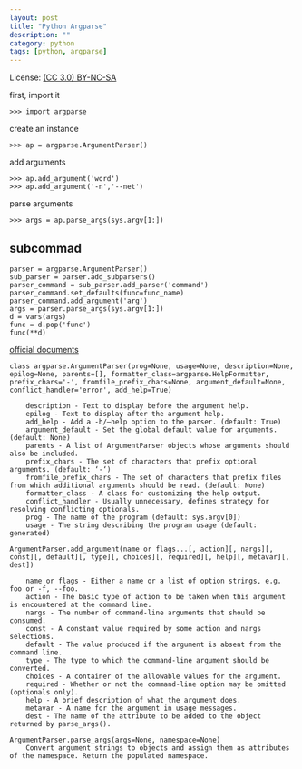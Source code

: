 ```yaml
---
layout: post
title: "Python Argparse"
description: ""
category: python
tags: [python, argparse]
---
```


License: [(CC 3.0) BY-NC-SA](http://creativecommons.org/licenses/by-nc-sa/3.0/)

first, import it

    >>> import argparse

create an instance

    >>> ap = argparse.ArgumentParser()

add arguments

    >>> ap.add_argument('word')
    >>> ap.add_argument('-n','--net')

parse arguments

    >>> args = ap.parse_args(sys.argv[1:])

## subcommad

    parser = argparse.ArgumentParser()
    sub_parser = parser.add_subparsers()
    parser_command = sub_parser.add_parser('command')
    parser_command.set_defaults(func=func_name)
    parser_command.add_argument('arg')
    args = parser.parse_args(sys.argv[1:])
    d = vars(args)
    func = d.pop('func')
    func(**d)


[official documents](http://docs.python.org/2/library/argparse)

~~~
class argparse.ArgumentParser(prog=None, usage=None, description=None, epilog=None, parents=[], formatter_class=argparse.HelpFormatter, prefix_chars='-', fromfile_prefix_chars=None, argument_default=None, conflict_handler='error', add_help=True)

    description - Text to display before the argument help.
    epilog - Text to display after the argument help.
    add_help - Add a -h/–help option to the parser. (default: True)
    argument_default - Set the global default value for arguments. (default: None)
    parents - A list of ArgumentParser objects whose arguments should also be included.
    prefix_chars - The set of characters that prefix optional arguments. (default: ‘-‘)
    fromfile_prefix_chars - The set of characters that prefix files from which additional arguments should be read. (default: None)
    formatter_class - A class for customizing the help output.
    conflict_handler - Usually unnecessary, defines strategy for resolving conflicting optionals.
    prog - The name of the program (default: sys.argv[0])
    usage - The string describing the program usage (default: generated)
~~~

~~~
ArgumentParser.add_argument(name or flags...[, action][, nargs][, const][, default][, type][, choices][, required][, help][, metavar][, dest])

    name or flags - Either a name or a list of option strings, e.g. foo or -f, --foo.
    action - The basic type of action to be taken when this argument is encountered at the command line.
    nargs - The number of command-line arguments that should be consumed.
    const - A constant value required by some action and nargs selections.
    default - The value produced if the argument is absent from the command line.
    type - The type to which the command-line argument should be converted.
    choices - A container of the allowable values for the argument.
    required - Whether or not the command-line option may be omitted (optionals only).
    help - A brief description of what the argument does.
    metavar - A name for the argument in usage messages.
    dest - The name of the attribute to be added to the object returned by parse_args().
~~~

~~~
ArgumentParser.parse_args(args=None, namespace=None)
    Convert argument strings to objects and assign them as attributes of the namespace. Return the populated namespace.
~~~
